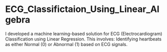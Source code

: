 # ECG_Classifictaion_Using_Linear_Algebra
I developed a machine learning-based solution for ECG (Electrocardiogram) Classification using Linear Regression. This involves:  Identifying heartbeats as either Normal (0) or Abnormal (1) based on ECG signals.
